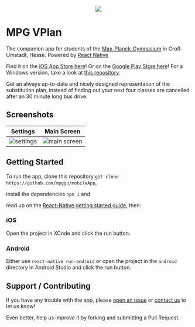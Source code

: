 <p align="center"> <img src="http://i.imgur.com/uN8faiH.png" /></p>

# MPG VPlan

The companion app for students of the [Max-Planck-Gymnasium](http://mpg-umstadt.de) in Groß-Umstadt, Hesse. Powered by [React Native](https://facebook.github.io/react-native/)

Find it on the [iOS App Store here](https://itunes.apple.com/de/app/mpg-vplan/id1238944287?mt=8)!
Or on the [Google Play Store here](https://play.google.com/store/apps/details?id=de.mpgumstadt.mpgvplan)!
For a Windows version, take a look at [this repository](https://github.com/mpggu/mobileAppWin).

Get an always up-to-date and nicely designed representation of the substitution plan, instead of finding out your next four classes are cancelled after an 30 minute long bus drive.

## Screenshots

| Settings | Main Screen |
| :------: | :---------: |
| ![settings](http://i.imgur.com/tL88s7v.png) | ![main screen](http://i.imgur.com/IU7bIPz.png) |

## Getting Started

To run the app, clone this repository `git clone https://github.com/mpggu/mobileApp`,

install the dependencies `npm i` and

read up on the [React-Native getting started guide](https://facebook.github.io/react-native/docs/getting-started.html), then:

### iOS

Open the project in XCode and click the run button.

### Android

Either use `react-native run-android` or open the project in the `android` directory in Android Studio and click the run button.

## Support / Contributing

If you have any trouble with the app, please [open an issue](https:/github.com/mpggu/mobileApp/issues/new) or [contact us](https://github.com/Cynigo) to let us know!

Even better, help us improve it by forking and submitting a Pull Request.